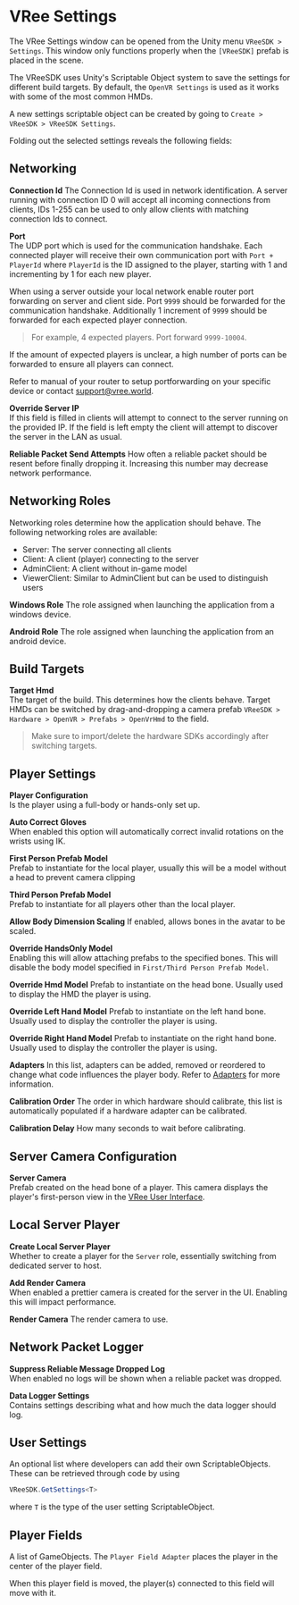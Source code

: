 # VRee Settings

The VRee Settings window can be opened from the Unity menu `VReeSDK > Settings`. This window only functions properly when the `[VReeSDK]` prefab is placed in the scene.

The VReeSDK uses Unity's Scriptable Object system to save the settings for different build targets. By default, the `OpenVR Settings` is used as it works with some of the most common HMDs.

A new settings scriptable object can be created by going to `Create > VReeSDK > VReeSDK Settings`.

Folding out the selected settings reveals the following fields:

## Networking

**Connection Id**
The Connection Id is used in network identification. A server running with connection ID 0 will accept all incoming connections from clients, IDs 1-255 can be used to only allow clients with matching connection Ids to connect.

**Port**  
The UDP port which is used for the communication handshake. Each connected player will receive their own communication port with `Port + PlayerId` where `PlayerId` is the ID assigned to the player, starting with 1 and incrementing by 1 for each new player.

When using a server outside your local network enable router port forwarding on server and client side. Port `9999` should be forwarded for the communication handshake. Additionally 1 increment of `9999` should be forwarded for each expected player connection.

> For example, 4 expected players. Port forward `9999-10004`.

If the amount of expected players is unclear, a high number of ports can be forwarded to ensure all players can connect.

Refer to manual of your router to setup portforwarding on your specific device or contact support@vree.world.

**Override Server IP**  
If this field is filled in clients will attempt to connect to the server running on the provided IP. If the field is left empty the client will attempt to discover the server in the LAN as usual.

**Reliable Packet Send Attempts**
How often a reliable packet should be resent before finally dropping it. Increasing this number may decrease network performance.

## Networking Roles

Networking roles determine how the application should behave. The following networking roles are available:

- Server: The server connecting all clients
- Client: A client (player) connecting to the server
- AdminClient: A client without in-game model
- ViewerClient: Similar to AdminClient but can be used to distinguish users

**Windows Role**
The role assigned when launching the application from a windows device.

**Android Role**
The role assigned when launching the application from an android device.

## Build Targets

**Target Hmd**  
The target of the build. This determines how the clients behave. Target HMDs can be switched by drag-and-dropping a camera prefab `VReeSDK > Hardware > OpenVR > Prefabs > OpenVrHmd` to the field.

> Make sure to import/delete the hardware SDKs accordingly after switching targets.

## Player Settings

**Player Configuration**  
Is the player using a full-body or hands-only set up.

**Auto Correct Gloves**  
When enabled this option will automatically correct invalid rotations on the wrists using IK.

**First Person Prefab Model**  
Prefab to instantiate for the local player, usually this will be a model without a head to prevent camera clipping

**Third Person Prefab Model**  
Prefab to instantiate for all players other than the local player.

**Allow Body Dimension Scaling**
If enabled, allows bones in the avatar to be scaled.

**Override HandsOnly Model**  
Enabling this will allow attaching prefabs to the specified bones. This will disable the body model specified in `First/Third Person Prefab Model`.

**Override Hmd Model**
Prefab to instantiate on the head bone. Usually used to display the HMD the player is using.

**Override Left Hand Model**
Prefab to instantiate on the left hand bone. Usually used to display the controller the player is using.

**Override Right Hand Model**
Prefab to instantiate on the right hand bone. Usually used to display the controller the player is using.

**Adapters**
In this list, adapters can be added, removed or reordered to change what code influences the player body. Refer to [Adapters](adapters.md) for more information.

**Calibration Order**
The order in which hardware should calibrate, this list is automatically populated if a hardware adapter can be calibrated.

**Calibration Delay**
How many seconds to wait before calibrating.

## Server Camera Configuration

**Server Camera**  
Prefab created on the head bone of a player. This camera displays the player's first-person view in the [VRee User Interface](user-interface.md).

## Local Server Player

**Create Local Server Player**  
Whether to create a player for the `Server` role, essentially switching from dedicated server to host.

**Add Render Camera**  
When enabled a prettier camera is created for the server in the UI. Enabling this will impact performance.

**Render Camera**
The render camera to use.

## Network Packet Logger

**Suppress Reliable Message Dropped Log**  
When enabled no logs will be shown when a reliable packet was dropped.

**Data Logger Settings**  
Contains settings describing what and how much the data logger should log.

## User Settings

An optional list where developers can add their own ScriptableObjects. These can be retrieved through code by using

```c#
VReeSDK.GetSettings<T>
```

where `T` is the type of the user setting ScriptableObject.

## Player Fields

A list of GameObjects. The `Player Field Adapter` places the player in the center of the player field.

When this player field is moved, the player(s) connected to this field will move with it.
